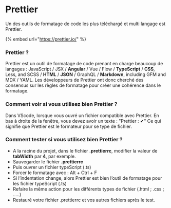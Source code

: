 # Prettier

Un des outils de formatage de code les plus téléchargé et multi langage est Prettier.

{% embed url="https://prettier.io/" %}

### Prettier ?

Prettier est un outil de formatage de code prenant en charge beaucoup de langages : JavaScript / JSX / **Angular** / Vue / Flow / **TypeScript** / **CSS**, Less, and SCSS / **HTML** / **JSON** / GraphQL / **Markdown**, including GFM and MDX / YAML. Les développeurs de Prettier ont donc cherché des consensus sur les règles de formatage pour créer une cohérence dans le formatage.

### Comment voir si vous utilisez bien Prettier ?

Dans VScode, lorsque vous ouvré un fichier compatible avec Prettier. En bas à droite de la fenêtre, vous devez avoir un texte : "Prettier : ✔" Ce qui signifie que Prettier est le formateur pour se type de fichier.

### Comment tester si vous utilisez bien Prettier ?

* A la racine du projet, dans le fichier **.prettierrc**, modifier la valeur de **tabWidth** par **4**, par exemple.
* Sauvegarder le fichier **.prettierrc**
* Puis ouvrer un fichier typeScript \(.ts\)
* Forcer le formatage avec : Alt + Ctrl + F
* Si l’indentation change, alors Prettier est bien l’outil de formatage pour les fichier typeScript \(.ts\)
* Refaire la même action pour les différents types de fichier \(.html ; .css ; …..\)
* Restauré votre fichier .prettierrc et vos autres fichiers après le test.

